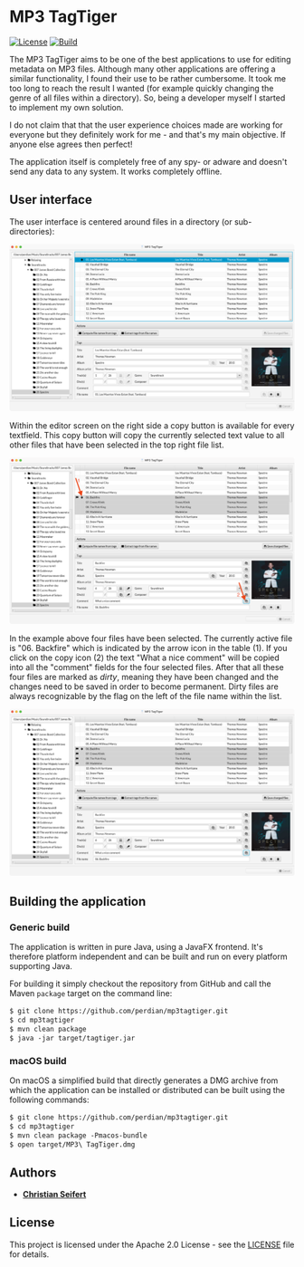# MP3 TagTiger

[![License](http://img.shields.io/:license-apache-blue.svg)](https://www.apache.org/licenses/LICENSE-2.0)
[![Build](https://img.shields.io/github/actions/workflow/status/perdian/mp3tagtiger/main.yml)](https://github.com/perdian/mp3tagtiger/actions/workflows/main.yml)

The MP3 TagTiger aims to be one of the best applications to use for editing metadata on MP3 files.
Although many other applications are offering a similar functionality, I found their use to be rather cumbersome.
It took me too long to reach the result I wanted (for example quickly changing the genre of all files within a directory).
So, being a developer myself I started to implement my own solution.

I do not claim that that the user experience choices made are working for everyone but they definitely work for me - and that's my main objective.
If anyone else agrees then perfect!

The application itself is completely free of any spy- or adware and doesn't send any data to any system.
It works completely offline.

## User interface

The user interface is centered around files in a directory (or sub-directories):

![Main Window](docs/screenshots/main-window.png)

Within the editor screen on the right side a copy button is available for every textfield.
This copy button will copy the currently selected text value to all other files that have been selected in the top right file list.

![Multiple files selected](docs/screenshots/multiple-files-1.png)

In the example above four files have been selected.
The currently active file is "06. Backfire" which is indicated by the arrow icon in the table (1).
If you click on the copy icon (2) the text "What a nice comment" will be copied into all the "comment" fields for the four selected files.
After that all these four files are marked as *dirty*, meaning they have been changed and the changes need to be saved in order to become permanent.
Dirty files are always recognizable by the  flag on the left of the file name within the list.

![Multiple files selected](docs/screenshots/multiple-files-2.png)

## Building the application

### Generic build

The application is written in pure Java, using a JavaFX frontend.
It's therefore platform independent and can be built and run on every platform supporting Java.

For building it simply checkout the repository from GitHub and call the Maven `package` target on the command line:

    $ git clone https://github.com/perdian/mp3tagtiger.git
    $ cd mp3tagtiger
    $ mvn clean package
    $ java -jar target/tagtiger.jar

### macOS build

On macOS a simplified build that directly generates a DMG archive from which the application can be installed or distributed can be built using the following commands:

    $ git clone https://github.com/perdian/mp3tagtiger.git
    $ cd mp3tagtiger
    $ mvn clean package -Pmacos-bundle
    $ open target/MP3\ TagTiger.dmg

## Authors

- [**Christian Seifert**](http://www.perdian.de)

## License

This project is licensed under the Apache 2.0 License - see the [LICENSE](LICENSE) file for details.
